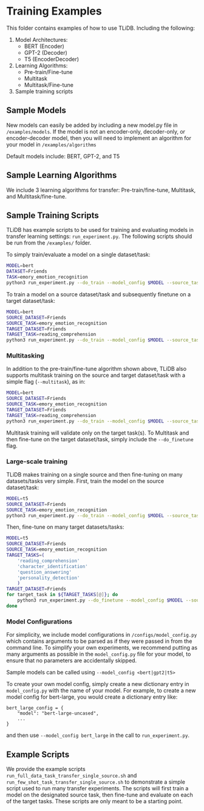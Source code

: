 # Training Examples
This folder contains examples of how to use TLiDB. Including the following:
1. Model Architectures:
    - BERT (Encoder)
    - GPT-2 (Decoder)
    - T5 (EncoderDecoder)
2. Learning Algorithms:
    - Pre-train/Fine-tune
    - Multitask
    - Multitask/Fine-tune
3. Sample training scripts

## Sample Models
New models can easily be added by including a new model.py file in `/examples/models`. If the model is not an encoder-only, decoder-only, or encoder-decoder model, then you will need to implement an algorithm for your model in `/examples/algorithms`

Default models include: BERT, GPT-2, and T5

## Sample Learning Algorithms
We include 3 learning algorithms for transfer: Pre-train/fine-tune, Multitask, and Multitask/fine-tune.

## Sample Training Scripts
TLiDB has example scripts to be used for training and evaluating models in transfer learning settings: `run_experiment.py`. The following scripts should be run from the `/examples/` folder.

To simply train/evaluate a model on a single dataset/task:
```bash
MODEL=bert
DATASET=Friends
TASK=emory_emotion_recognition
python3 run_experiment.py --do_train --model_config $MODEL --source_tasks $TASK --source_datasets $DATASET --do_eval --eval_best --target_tasks $TASK --target_datasets $DATASET
```

To train a model on a source dataset/task and subsequently finetune on a target dataset/task:
```bash
MODEL=bert
SOURCE_DATASET=Friends
SOURCE_TASK=emory_emotion_recognition
TARGET_DATASET=Friends
TARGET_TASK=reading_comprehension
python3 run_experiment.py --do_train --model_config $MODEL --source_tasks $SOURCE_TASK --source_datasets $SOURCE_DATASET --do_finetune --do_eval --eval_best --target_tasks $TARGET_TASK --target_datasets $TARGET_DATASET
```

### Multitasking
In addition to the pre-train/fine-tune algorithm shown above, TLiDB also supports multitask training on the source and target dataset/task with a simple flag (`--multitask`), as in:
```bash
MODEL=bert
SOURCE_DATASET=Friends
SOURCE_TASK=emory_emotion_recognition
TARGET_DATASET=Friends
TARGET_TASK=reading_comprehension
python3 run_experiment.py --do_train --model_config $MODEL --source_tasks $SOURCE_TASK --source_datasets $SOURCE_DATASET --do_eval --eval_best --target_tasks $TARGET_TASK --target_datasets $TARGET_DATASET --multitask
```

Multitask training will validate only on the target task(s).
To Multitask and then fine-tune on the target dataset/task, simply include the `--do_finetune` flag.

### Large-scale training
TLiDB makes training on a single source and then fine-tuning on many datasets/tasks very simple. First, train the model on the source dataset/task:
```bash
MODEL=t5
SOURCE_DATASET=Friends
SOURCE_TASK=emory_emotion_recognition
python3 run_experiment.py --do_train --model_config $MODEL --source_tasks $SOURCE_TASK --source_datasets $SOURCE_DATASET
```
Then, fine-tune on many target datasets/tasks:
```bash
MODEL=t5
SOURCE_DATASET=Friends
SOURCE_TASK=emory_emotion_recognition
TARGET_TASKS=(
    'reading_comprehension'
    'character_identification'
    'question_answering'
    'personality_detection'
    )
TARGET_DATASET=Friends
for target_task in ${TARGET_TASKS[@]}; do
    python3 run_experiment.py --do_finetune --model_config $MODEL --source_tasks $SOURCE_TASK --source_datasets $SOURCE_DATASET --target_tasks $target_task --target_datasets $TARGET_DATASET
done
```

### Model Configurations
For simplicity, we include model configurations in `/configs/model_config.py` which contains arguments to be parsed as if they were passed in from the command line. To simplify your own experiments, we recommend putting as many arguments as possible in the `model_config.py` file for your model, to ensure that no parameters are accidentally skipped.

Sample models can be called using `--model_config <bert|gpt2|t5>`

To create your own model config, simply create a new dictionary entry in `model_config.py` with the name of your model. For example, to create a new model config for bert-large, you would create a dictionary entry like:
```python3
bert_large_config = {
    "model": "bert-large-uncased",
    ...
}
```
and then use `--model_config bert_large` in the call to `run_experiment.py`.

## Example Scripts
We provide the example scripts `run_full_data_task_transfer_single_source.sh` and `run_few_shot_task_transfer_single_source.sh` to demonstrate a simple script used to run many transfer experiments.
The scripts will first train a model on the designated source task, then fine-tune and evaluate on each of the target tasks. These scripts are only meant to be a starting point.

